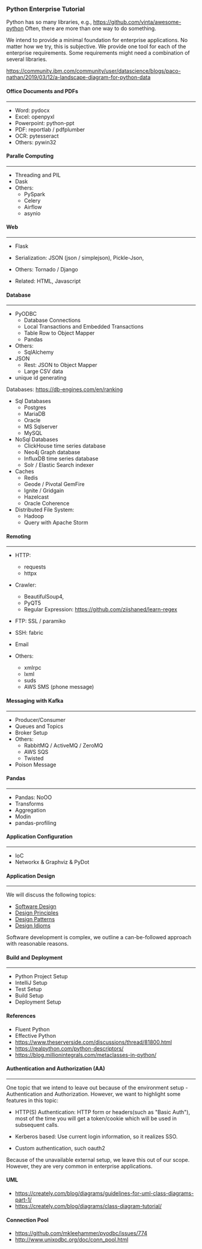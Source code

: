 ### Python Enterprise Tutorial

Python has so many libraries, e.g.,
https://github.com/vinta/awesome-python
Often, there are more than one way to do something.

We intend to provide a minimal foundation for enterprise applications. No
matter how we try, this is subjective. We provide one tool for each of the
enterprise requirements. Some requirements might need a combination
of several libraries.

https://community.ibm.com/community/user/datascience/blogs/paco-nathan/2019/03/12/a-landscape-diagram-for-python-data


#### Office Documents and PDFs
___
- Word: pydocx
- Excel: openpyxl
- Powerpoint: python-ppt
- PDF: reportlab / pdfplumber
- OCR: pytesseract
- Others: pywin32

#### Paralle Computing
___
- Threading and PIL
- Dask
- Others: 
    - PySpark
    - Celery 
    - Airflow 
    - asynio

#### Web
___
- Flask
- Serialization: JSON (json / simplejson), Pickle-Json, 

- Others: Tornado / Django
- Related: HTML, Javascript

#### Database
___
- PyODBC
    - Database Connections
    - Local Transactions and Embedded Transactions
    - Table Row to Object Mapper
    - Pandas
- Others: 
    - SqlAlchemy
- JSON
    - Rest: JSON to Object Mapper
    - Large CSV data
- unique id generating
    
Databases:
https://db-engines.com/en/ranking
- Sql Databases
    - Postgres
    - MariaDB
    - Oracle
    - MS Sqlserver
    - MySQL 
- NoSql Databases
    - ClickHouse time series database
    - Neo4j Graph database
    - InfluxDB time series database
    - Solr / Elastic Search indexer
- Caches
    - Redis
    - Geode / Pivotal GemFire
    - Ignite / Gridgain
    - Hazelcast
    - Oracle Coherence
- Distributed File System:
    - Hadoop
    - Query with Apache Storm

#### Remoting
___
- HTTP: 
    - requests
    - httpx

- Crawler: 
    - BeautifulSoup4, 
    - PyQT5
    - Regular Expression: https://github.com/ziishaned/learn-regex

- FTP: SSL / paramiko
- SSH: fabric
- Email
- Others:
    - xmlrpc
    - lxml
    - suds
    - AWS SMS (phone message)

#### Messaging with Kafka
___
- Producer/Consumer
- Queues and Topics
- Broker Setup
- Others:
    - RabbitMQ / ActiveMQ / ZeroMQ
    - AWS SQS
    - Twisted
- Poison Message

#### Pandas
___
- Pandas: NoOO
- Transforms
- Aggregation
- Modin
- pandas-profiling

#### Application Configuration
___
- IoC
- Networkx & Graphviz & PyDot

#### Application Design 
___  
We will discuss the following topics:
- [Software Design](chapter_09_design/software_engineering.md)
- [Design Principles](chapter_09_design/docs/design_principles.md)
- [Design Patterns](chapter_09_design/docs/design_patterns.md)
- [Design Idioms](chapter_09_design/docs/design_idioms.md)

Software development is complex, we outline a can-be-followed approach with reasonable reasons.


#### Build and Deployment
___
- Python Project Setup
- IntelliJ Setup
- Test Setup
- Build Setup
- Deployment Setup


#### References

- Fluent Python
- Effective Python
- https://www.theserverside.com/discussions/thread/81800.html
- https://realpython.com/python-descriptors/
- https://blog.millionintegrals.com/metaclasses-in-python/

#### Authentication and Authorization (AA)
___
One topic that we intend to leave out because of the environment setup - 
Authentication and Authorization. However, we want to highlight some
features in this topic:
- HTTP(S) Authentication: HTTP form or headers(such as "Basic Auth"), most of 
  the time you will get a token/cookie which will be used in subsequent calls.
  
- Kerberos based: Use current login information, so it realizes SSO.

- Custom authentication, such oauth2

Because of the unavailable external setup, we leave this out of our scope.
However, they are very common in enterprise applications.


#### UML

- https://creately.com/blog/diagrams/guidelines-for-uml-class-diagrams-part-1/
- https://creately.com/blog/diagrams/class-diagram-tutorial/

#### Connection Pool
- https://github.com/mkleehammer/pyodbc/issues/774
- http://www.unixodbc.org/doc/conn_pool.html
